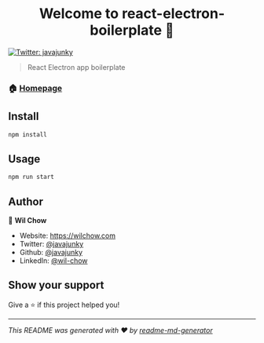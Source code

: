 <h1 align="center">Welcome to react-electron-boilerplate 👋</h1>
<p>
  <a href="https://twitter.com/javajunky" target="_blank">
    <img alt="Twitter: javajunky" src="https://img.shields.io/twitter/follow/javajunky.svg?style=social" />
  </a>
</p>

> React Electron app boilerplate

### 🏠 [Homepage](./)

## Install

```sh
npm install
```

## Usage

```sh
npm run start
```

## Author

👤 **Wil Chow**

* Website: https://wilchow.com
* Twitter: [@javajunky](https://twitter.com/javajunky)
* Github: [@javajunky](https://github.com/javajunky)
* LinkedIn: [@wil-chow](https://linkedin.com/in/wil-chow)

## Show your support

Give a ⭐️ if this project helped you!

***
_This README was generated with ❤️ by [readme-md-generator](https://github.com/kefranabg/readme-md-generator)_